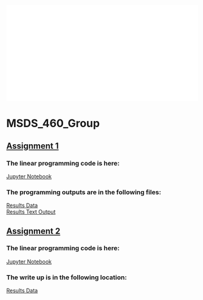 <div style="width: 100%; height:60%">
  <img src="hello.svg" style="width: 100%; height:60%">
</div>
 
# MSDS_460_Group

## [Assignment 1](Group_Assign1/)

### The linear programming code is here:

[Jupyter Notebook](Group_Assign1/Linear_Program.ipynb)

### The programming outputs are in the following files:

[Results Data](Group_Assign1/results_lp.csv) <br>
[Results Text Output](Group_Assign1/results_lp_output.txt)


## [Assignment 2](Group_Assign2/)

### The linear programming code is here:

[Jupyter Notebook](Group_Assign2/Linear_Program.ipynb)

### The write up is in the following location:

[Results Data](Group_Assign2/Assignment2.docx)

